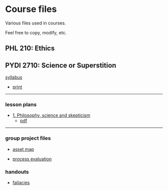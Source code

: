 # Course files

Various files used in courses.

Feel free to copy, modify, etc.

## PHL 210: Ethics




## PYDI 2710: Science or Superstition

[syllabus](PYDI-2710-SP-2020.html)
- [print](PYDI-2710-SP-2020.pdf)

***
### lesson plans

- [1. Philosophy, science and skepticism](LP-01-science-skepticism.html)
  - [pdf](LP-01-science-skepticism.pdf)

***
### group project files

- [asset map](asset-map.pdf)

- [process evaluation](process-eval.pdf)

### handouts

- [fallacies](fallacies-cheat-sheet.pdf)
